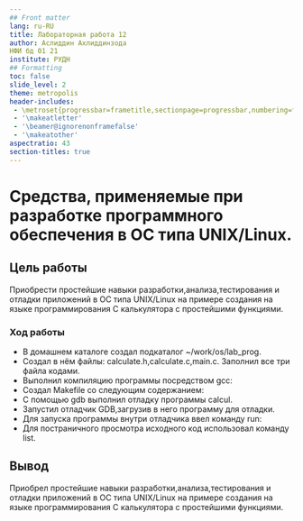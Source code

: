 ```yaml
---
## Front matter
lang: ru-RU
title: Лабораторная работа 12
author: Аслиддин Ахлиддинзода
НФИ бд 01 21
institute: РУДН
## Formatting
toc: false
slide_level: 2
theme: metropolis
header-includes: 
 - \metroset{progressbar=frametitle,sectionpage=progressbar,numbering=fraction}
 - '\makeatletter'
 - '\beamer@ignorenonframefalse'
 - '\makeatother'
aspectratio: 43
section-titles: true
---
```


# Средства, применяемые при разработке программного обеспечения в ОС типа UNIX/Linux.

## Цель работы 

Приобрести простейшие навыки разработки,анализа,тестирования и отладки приложений в ОС типа UNIX/Linux на примере создания на языке программирования С калькулятора с простейшими функциями.

### Ход работы 

- В домашнем каталоге создал подкаталог ~/work/os/lab_prog.
- Создал в нём файлы: calculate.h,calculate.c,main.c. Заполнил все три файла кодами.
- Выполнил компиляцию программы посредством gcc:
- Создал Makefile со следующим содержанием:
- С помощью gdb выполнил отладку программы calcul.
- Запустил отладчик GDB,загрузив в него программу для отладки.
- Для запуска программы внутри отладчика ввел команду run:
- Для постраничного просмотра исходного код использовал команду list.

## Вывод 

Приобрел простейшие навыки разработки,анализа,тестирования и отладки приложений в ОС типа UNIX/Linux на примере создания на языке программирования С калькулятора с простейшими функциями.